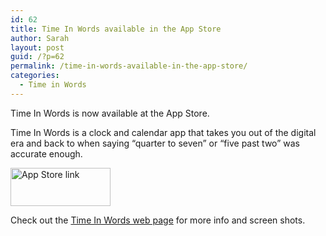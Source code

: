 ```yaml
---
id: 62
title: Time In Words available in the App Store
author: Sarah
layout: post
guid: /?p=62
permalink: /time-in-words-available-in-the-app-store/
categories:
  - Time in Words
---
```

Time In Words is now available at the App Store.

Time In Words is a clock and calendar app that takes you out of the digital era and back to when saying “quarter to seven” or “five past two” was accurate enough.

[<img class="aligncenter" title="App Store link" src="http://www.picapod.com/wp-content/uploads/2012/01/appstore-iOS.png" alt="App Store link" width="160" height="61" />][1]

Check out the [Time In Words web page][2] for more info and screen shots.

 [1]: http://itunes.apple.com/app/time-in-words/id498403851
 [2]: /time-in-words/